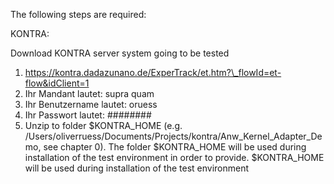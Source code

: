The following steps are required:

KONTRA:

Download KONTRA server system going to be tested

1. https://kontra.dadazunano.de/ExperTrack/et.htm?\_flowId=et-flow&idClient=1
  1. Ihr Mandant lautet: supra quam
  2. Ihr Benutzername lautet: oruess
  3. Ihr Passwort lautet: \#\#\#\#\#\#\#\#
2. Unzip to folder $KONTRA\_HOME (e.g. /Users/oliverruess/Documents/Projects/kontra/Anw\_Kernel\_Adapter\_Demo, see chapter 0). The folder $KONTRA\_HOME will be used during installation of the test environment in order to provide. $KONTRA\_HOME will be used during installation of the test environment